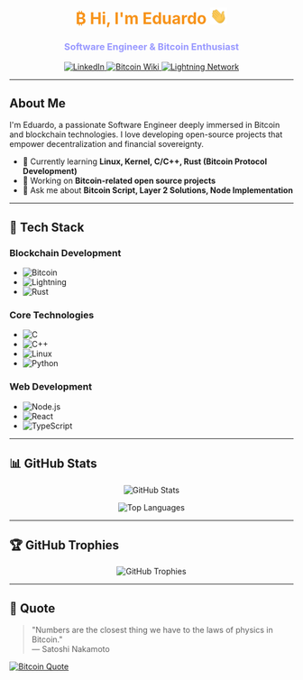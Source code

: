 <h1 align="center" style="color: #f7931a;">
  ₿ Hi, I'm Eduardo <img src="https://raw.githubusercontent.com/ABSphreak/ABSphreak/master/gifs/Hi.gif" width="30px">
</h1>
<h3 align="center" style="color: #9898FF;">
  Software Engineer & Bitcoin Enthusiast
</h3>

<p align="center">
  <a href="https://linkedin.com/in/ducarvalho-dev">
    <img src="https://img.shields.io/badge/LinkedIn-0A66C2?style=for-the-badge&logo=linkedin&logoColor=white" alt="LinkedIn">
  </a>
  <a href="https://en.bitcoin.it/wiki/Main_Page">
    <img src="https://img.shields.io/badge/Bitcoin_Wiki-4A4A4A?style=for-the-badge&logo=wikipedia&logoColor=white" alt="Bitcoin Wiki">
  </a>
  <a href="https://lightning.network/">
    <img src="https://img.shields.io/badge/Lightning_Network-9898FF?style=for-the-badge&logo=lightning&logoColor=white" alt="Lightning Network">
  </a>
</p>

---

## About Me

I'm Eduardo, a passionate Software Engineer deeply immersed in Bitcoin and blockchain technologies. I love developing open-source projects that empower decentralization and financial sovereignty.

- 🌱 Currently learning **Linux, Kernel, C/C++, Rust (Bitcoin Protocol Development)**
- 💼 Working on **Bitcoin-related open source projects**
- 💬 Ask me about **Bitcoin Script, Layer 2 Solutions, Node Implementation**

---

## 🚀 Tech Stack

### Blockchain Development
- ![Bitcoin](https://img.shields.io/badge/Bitcoin-F7931A?style=for-the-badge&logo=bitcoin&logoColor=white)
- ![Lightning](https://img.shields.io/badge/Lightning_Network-9898FF?style=for-the-badge&logo=lightning&logoColor=white)
- ![Rust](https://img.shields.io/badge/Rust-000000?style=for-the-badge&logo=rust&logoColor=white)

### Core Technologies
- ![C](https://img.shields.io/badge/C-A8B9CC?style=for-the-badge&logo=c&logoColor=black)
- ![C++](https://img.shields.io/badge/C++-00599C?style=for-the-badge&logo=c%2b%2b&logoColor=white)
- ![Linux](https://img.shields.io/badge/Linux-FCC624?style=for-the-badge&logo=linux&logoColor=black)
- ![Python](https://img.shields.io/badge/Python-3776AB?style=for-the-badge&logo=python&logoColor=white)

### Web Development
- ![Node.js](https://img.shields.io/badge/Node.js-339933?style=for-the-badge&logo=node.js&logoColor=white)
- ![React](https://img.shields.io/badge/React-61DAFB?style=for-the-badge&logo=react&logoColor=black)
- ![TypeScript](https://img.shields.io/badge/TypeScript-3178C6?style=for-the-badge&logo=typescript&logoColor=white)

---

## 📊 GitHub Stats

<p align="center">
  <img src="https://github-readme-stats.vercel.app/api?username=ducarv&theme=onedark&show_icons=true&count_private=true&include_all_commits=true" alt="GitHub Stats" width="49%">
</p>
<p align="center">
  <img src="https://github-readme-stats.vercel.app/api/top-langs/?username=ducarv&layout=compact&theme=onedark&hide=html,css" alt="Top Languages" width="40%">
</p>

---

## 🏆 GitHub Trophies

<p align="center">
  <img src="https://github-profile-trophy.vercel.app/?username=ducarv&theme=onedark&row=1&column=5" alt="GitHub Trophies"/>
</p>

---

## 💬 Quote

> "Numbers are the closest thing we have to the laws of physics in Bitcoin."  
> — Satoshi Nakamoto

[![Bitcoin Quote](https://quotes-github-readme.vercel.app/api?type=horizontal&theme=dark)](https://github.com/piyushsuthar/github-readme-quotes)

<!-- Proudly made with Bitcoin ❤️ -->

